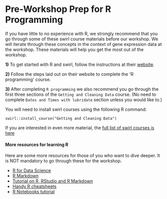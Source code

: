 # Pre-Workshop Prep for R Programming

If you have little to no experience with R, we strongly recommend that you go through some of these swirl course materials before our workshop.
We will iterate through these concepts in the context of gene expression data at the workshop. 
These materials will help you get the most out of the workshop.

**1)** To get started with R and swirl, follow the instructions at their [website](https://swirlstats.com/students.html).

**2)** Follow the steps laid out on their website to complete the 'R programming' course.

**3)** After completing `R programming` we also recommend you go through the first three sections of the `Getting and Cleaning Data` course. 
(No need to complete `Dates and Times with lubridate` section unless you would like to.)

You will need to install swirl courses using the following R command:

```
swirl::install_course("Getting and Cleaning Data")
```

If you are interested in even more material, the [full list of swirl courses is here](https://swirlstats.com/scn/title.html)

#### More resources for learning R

Here are some more resources for those of you who want to dive deeper. It is NOT mandatory to go through these for the workshop.

+ [R for Data Science](https://r4ds.had.co.nz/)  
+ [R Markdown](http://rmarkdown.rstudio.com)  
+ [Tutorial on R, RStudio and R Markdown](https://ismayc.github.io/rbasics-book/)  
+ [Handy R cheatsheets](https://www.rstudio.com/resources/cheatsheets/)  
+ [R Notebooks tutorial](https://bookdown.org/yihui/rmarkdown/)  
